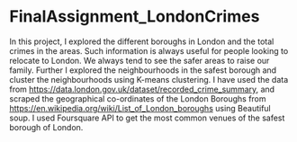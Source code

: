 # FinalAssignment_LondonCrimes
In this project, I explored the different boroughs in London and the total crimes in the areas. Such information is always useful for people looking to relocate to London. We always tend to see the safer areas to raise our family. Further I explored the neighbourhoods in the safest borough and cluster the neighbourhoods using K-means clustering. I have used the data from https://data.london.gov.uk/dataset/recorded_crime_summary, and scraped the geographical co-ordinates of the London Boroughs from https://en.wikipedia.org/wiki/List_of_London_boroughs using Beautiful soup. I used Foursquare API to get the most common venues of the safest borough of London.

